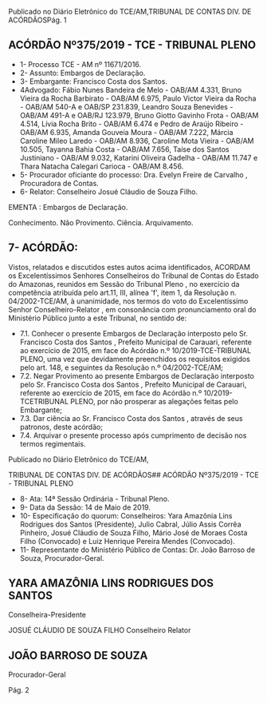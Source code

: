 Publicado  no  Diário  Eletrônico do TCE/AM,TRIBUNAL DE CONTAS DIV. DE ACÓRDÃOSPág. 1

## ACÓRDÃO Nº375/2019 - TCE - TRIBUNAL PLENO

- 1- Processo TCE - AM nº 11671/2016.
- 2- Assunto: Embargos de Declaração.
- 3- Embargante: Francisco Costa dos Santos.
- 4Advogado: Fábio Nunes Bandeira de Melo - OAB/AM 4.331, Bruno Vieira da Rocha Barbirato - OAB/AM 6.975, Paulo Victor Vieira da Rocha - OAB/AM 540-A e OAB/SP 231.839, Leandro Souza Benevides - OAB/AM 491-A e OAB/RJ 123.979, Bruno Giotto Gavinho Frota - OAB/AM 4.514, Lívia Rocha Brito - OAB/AM 6.474 e Pedro de Araújo Ribeiro - OAB/AM 6.935, Amanda Gouveia Moura - OAB/AM 7.222, Márcia Caroline Mileo Laredo - OAB/AM 8.936, Caroline Mota Vieira - OAB/AM 10.505, Tayanna Bahia Costa - OAB/AM 7.656, Taíse dos Santos Justiniano - OAB/AM 9.032, Katarini Oliveira Gadelha - OAB/AM 11.747 e Thara Natacha Calegari Carioca - OAB/AM 8.456.
- 5- Procurador oficiante do processo: Dra. Evelyn Freire de Carvalho , Procuradora de Contas.
- 6- Relator: Conselheiro Josué Cláudio de Souza Filho.

EMENTA : Embargos de Declaração.

Conhecimento. Não Provimento. Ciência. Arquivamento.

## 7- ACÓRDÃO:

Vistos, relatados e discutidos estes autos acima identificados, ACORDAM os Excelentíssimos Senhores Conselheiros do Tribunal de Contas do Estado do Amazonas, reunidos  em  Sessão  do Tribunal  Pleno ,  no  exercício  da  competência  atribuída  pelo art.11,  III,  alínea  'f',  item  1,  da  Resolução  n.  04/2002-TCE/AM, à  unanimidade, nos termos  do  voto  do  Excelentíssimo  Senhor  Conselheiro-Relator ,  em  consonância com pronunciamento oral do Ministério Público junto a este Tribunal, no sentido de:

- 7.1. Conhecer o  presente  Embargos  de  Declaração  interposto  pelo Sr. Francisco Costa dos Santos , Prefeito Municipal de Carauari, referente ao exercício de 2015, em face do Acórdão n.º 10/2019-TCE-TRIBUNAL PLENO, uma vez que devidamente preenchidos os requisitos exigidos pelo art. 148, e seguintes da Resolução n.º 04/2002-TCE/AM;
- 7.2. Negar  Provimento ao  presente  Embargos  de  Declaração  interposto pelo Sr. Francisco Costa dos Santos , Prefeito Municipal de Carauari, referente ao exercício de 2015, em face do Acórdão n.º 10/2019-TCETRIBUNAL  PLENO,  por  não  prosperar  as  alegações  feitas  pelo Embargante;
- 7.3. Dar  ciência ao Sr.  Francisco  Costa  dos  Santos ,  através  de  seus patronos, deste acórdão;
- 7.4. Arquivar o  presente  processo  após  cumprimento  de  decisão  nos termos regimentais.

Publicado  no  Diário  Eletrônico do TCE/AM,

TRIBUNAL DE CONTAS DIV. DE ACÓRDÃOS## ACÓRDÃO Nº375/2019 - TCE - TRIBUNAL PLENO

- 8- Ata: 14ª Sessão Ordinária - Tribunal Pleno.
- 9- Data da Sessão: 14 de Maio de 2019.
- 10-  Especificação  do  quorum: Conselheiros: Yara  Amazônia  Lins  Rodrigues  dos Santos (Presidente), Julio Cabral, Júlio Assis Corrêa Pinheiro, Josué Cláudio de Souza Filho, Mário José de Moraes Costa Filho (Convocado) e Luiz Henrique Pereira Mendes (Convocado).
- 11-  Representante  do  Ministério  Público  de  Contas: Dr. João  Barroso  de  Souza, Procurador-Geral.

## YARA AMAZÔNIA LINS RODRIGUES DOS SANTOS

Conselheira-Presidente

JOSUÉ CLÁUDIO DE SOUZA FILHO Conselheiro Relator

## JOÃO BARROSO DE SOUZA

Procurador-Geral

Pág. 2